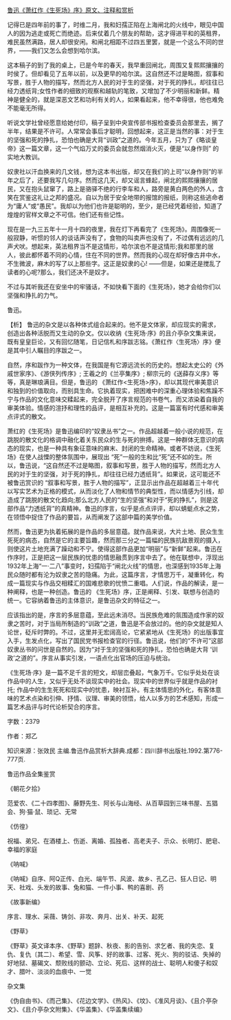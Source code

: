 [鲁迅《萧红作《生死场》序》原文、注释和赏析](https://www.vrrw.net/wx/9793.html)

记得已是四年前的事了，时维二月，我和妇孺正陷在上海闸北的火线中，眼见中国人的因为逃走或死亡而绝迹。后来仗着几个朋友的帮助，这才得进平和的英租界，难民虽然满路，居人却很安闲。和闸北相距不过四五里罢，就是一个这么不同的世界，——我们又怎么会想到哈尔滨。

这本稿子的到了我的桌上，已是今年的春天，我早重回闸北，周围又复熙熙攘攘的时侯了。但却看见了五年以前，以及更早的哈尔滨。这自然还不过是略图，叙事和写景，胜于人物的描写，然而北方人民的对于生的坚强，对于死的挣扎，却往往已经力透纸背;女性作者的细致的观察和越轨的笔致，又增加了不少明丽和新鲜。精神是健全的，就是深恶文艺和功利有关的人，如果看起来，他不幸得很，他也难免不能毫无所得。

听说文学社曾经愿意给她付印，稿子呈到中央宣传部书报检查委员会那里去，搁了半年，结果是不许可。人常常会事后才聪明，回想起来，这正是当然的事：对于生的坚强和死的挣扎，恐怕也确是大背“训政”之道的。今年五月，只为了《略谈皇帝》这一篇文章，这一个气焰万丈的委员会就忽然烟消火灭，便是“以身作则” 的实地大教训。

奴隶社以汗血换来的几文钱，想为这本书出版，却又在我们的上司“以身作则”的半年之后了，还要我写几句序。然而这几天，却又谣言蜂起，闸北的熙熙攘攘的居民，又在抱头鼠窜了，路上是骆驿不绝的行李车和人，路旁是黄白两色的外人，含笑在赏鉴这礼让之邦的盛况。自以为居于安全地带的报馆的报纸，则称这些逃命者为“庸人”或“愚民”。我却以为他们也许是聪明的，至少，是已经凭着经验，知道了煌煌的官样文章之不可信。他们还有些记性。

现在是一九三五年十一月十四的夜里，我在灯下再看完了《生死场》。周围像死一般寂静，听惯的邻人的谈话声没有了，食物的叫卖声也没有了，不过偶有远远的几声犬吠。想起来，英法租界当不是这情形，哈尔滨也不是这情形;我和那里的居人，彼此都怀着不同的心情，住在不同的世界。然而我的心现在却好像古井中水，不生微波，麻木的写了以上那些字。这正是奴隶的心! ——但是，如果还是搅乱了读者的心呢?那么，我们还决不是奴才。

不过与其听我还在安坐中的牢骚话，不如快看下面的《生死场》，她才会给你们以坚强和挣扎的力气。

鲁迅。



【析】 鲁迅的杂文是以各种体式组合起来的。他不是文体家，却应现实的需求，创造出各种活脱而又生动的杂文。仅以收纳《生死场·序》的且介亭杂文集来说，既有皇皇巨论，又有回忆随笔，日记信札和序跋志铭。《萧红作〈生死场〉序》便是其中引人瞩目的序跋之一。

自然，序和跋作为一种文体，在我国是有它源远流长的历史的。想起太史公的《外戚世家序》、《游侠列传序》; 王羲之的《兰亭集序》; 柳宗元的《送薛存义序》等等，真是琳琅满目。但是，鲁迅的 《萧红作<生死场>序》，却以其现代审美意识和独到的价值取向，而别具生命。它执着现实，把困难中的深重心理体验和焦躁不宁与作品的文化意味交糅起来，完全脱开了序言规范的书卷气，而又浓染着自我的审美体验。情感的渲抒和理性的品评，是相互补充的。这是一篇富有时代感和审美点评式的散文。

萧红的《生死场》是鲁迅编印的“奴隶丛书”之一。作品超越着一般小说的规范，在跳脱的散文化的格调中融化着关东民众的生与死的拚搏。这是一种群体无意识的病态的现实，也是一种具有象征意味的麻末、封闭的生命精神。或者不妨说，《生死场》在使人战慄的整体氛围中，展现出 “死”一般的生和比“死”还不如的生。所以，鲁迅说，“这自然还不过是略图，叙事和写景，胜于人物的描写，然而北方人民的对于生的坚强，对于死的挣扎，却往往已经力透纸背”。如果说，这可能还不被鲁迅赏识的 “叙事和写景，胜于人物的描写”，正显示出作品在超越着三十年代以写实艺术为正格的模式，从而淡化了人物和情节的典型性，而以情感为引线，却造成了跳脱的散文化趋向;那么北方人民的“生的坚强”和对于“死的挣扎”，则是这部作品“力透纸背”的真精神。鲁迅的序言，似乎是点点评评，却以蜻蜓点水之势，在领悟中捉住了作品的要旨，从而阐发了这部中篇的美学价值。

然而，鲁迅更为执着拓展的是作品的多层意蕴。就作品来说，大片土地、民众生生死死的病态，自然是它的主要旨趣，然而那三分之一篇幅的民族抗敌景观的摄入，则使这片土地充满了躁动和不宁。使得这部作品更加“明丽”与“新鲜”起来。鲁迅在作序时，正是把这一层民族的忧患的情思融贯到序言中去了。他在联想中，浮现出1932年上海“一·二八”事变时，妇孺陷于“闸北火线”的情思，也深感到1935年上海民众随时都有沦为奴隶之苦的隐痛。为此，这篇序言，才情思万千，凝重转化，构成一篇现实与作品交相糅汇的国难悲歌的忧愤二重唱。人们说，作品的解读，是一种阐释，也是一种创造。鲁迅的 《生死场》序，正是阐释、引发、联想与创造的统一。它容纳着鲁迅的主体意识，是鲁迅杂文的特征之一。

应该指出的是，序言的多层意蕴，至此远未消尽。当民族危难的氛围造成作家的奴隶之苦时，对于当局所制造的“训政”之道，鲁迅是不会放过的。他的杂文就是知人论世，砭斥时弊的。不过，这里并无宏阔高论，它紧紧地从《生死场》的出版事宜入手，生发点化，写出了国民党书报检查官的行径。鲁迅说，他们的“不许可”这部奴隶丛书的问世是自然的。因为“对于生的坚强和死的挣扎，恐怕也确是大背 ‘训政’之道的”。序言从事实引发，一语点化出官场的压迫与统治。

《生死场·序》是一篇不足千言的短文，却层峦叠起，气象万千。它似乎处处在谈作品中的人生，又似乎无处不谈现实中的社会。现实中的世界似乎就是作品的衬托; 作品中的生生死死和现实中的忧患，映衬互补。有主体情思的外化，有客体意味的艺术点染和引伸、抒情、议理、审美的领悟，给人以多方的艺术感知，形成一篇艺术品评与时代论析契合的序言。

字数：2379

作者：郑乙

知识来源：张效民 主编.鲁迅作品赏析大辞典.成都：四川辞书出版社.1992.第776-777页.

鲁迅作品全集鉴赏

《朝花夕拾》

范爱农、《二十四孝图》、藤野先生、阿长与山海经、从百草园到三味书屋、五猖会、狗·猫·鼠、琐记、无常

《仿徨》

祝福、弟兄、在酒楼上、伤逝、离婚、孤独者、高老夫子、示众、长明灯、肥皂、幸福的家庭

《呐喊》

《呐喊》自序、阿Q正传、白光、端午节、风波、故乡、孔乙己、狂人日记、明天、社戏、头发的故事、兔和猫、一件小事、鸭的喜剧、药

《故事新编》

序言、理水、采薇、铸剑、非攻、奔月、出关、补天、起死

《野草》

《野草》英文译本序、《野草》题辞、秋夜、影的告别、求乞者、我的失恋、复仇、复仇〔其二〕、希望、雪、风筝、好的故事、过客、死火、狗的驳诘、失掉的好地狱、墓碣文、颓败线的颤动、立论、死后、这样的战士、聪明人和傻子和奴才、腊叶、淡淡的血痕中、一觉

杂文集

《伪自由书》、《而己集》、《花边文学》、《热风》、《坟》、《准风月谈》、《且介亭杂文》、《且介亭杂文附集》、《华盖集》、《华盖集续编》

